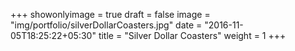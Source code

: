 +++
showonlyimage = true
draft = false
image = "img/portfolio/silverDollarCoasters.jpg"
date = "2016-11-05T18:25:22+05:30"
title = "Silver Dollar Coasters"
weight = 1
+++